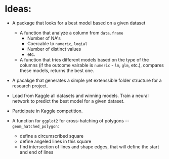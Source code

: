 # Ideas:

* A package that looks for a best model based on a given dataset
    - A function that analyze a column from `data.frame`
        + Number of NA's
        + Coercable to `numeric`, `logial`
        + Number of distinct values
        + etc.
    - A function that tries different models based on the type of the columns (if the outcome vairable is `numeric` - `lm`, `glm`, etc.), compares these models, returns the best one.
    
* A pacakge that generates a simple yet extenssible folder structure for a research project.
    
* Load from Kaggle all datasets and winning models. Train a neural network to predict the best model for a given dataset.

* Participate in Kaggle competition.

* A function for `ggplot2` for cross-hatching of polygons -- `geom_hatched_polygon`:
    - define a сircumscribed square
    - define angeled lines in this square
    - find intersection of lines and shape edges, that will define the start and end of lines